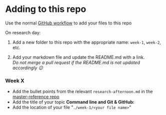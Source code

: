# Adding to this repo

Use the normal [GitHub workflow](https://guides.github.com/introduction/flow/) to add your files to this repo

On research day:
1. Add a new folder to this repo with the appropriate name: `week-1`, `week-2`, etc.

2. Add your markdown file and update the README.md with a link.  
_Do not merge a pull request if the README.md is not updated accordingly :wink:_


### Week X

- Add the bullet points from the relevant `research-afternoon.md` in the [master-reference repo](https://github.com/foundersandcoders/master-reference)
- Add the title of your topic **Command line and Git & GitHub:**  
- Add the location of your file "`./week-1/<your file name>`"
